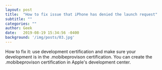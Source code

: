 ```yaml
---
layout: post
title:  "How to fix issue that iPhone has denied the launch request"
subtitle: ""
categories: ""
author: Geek
date:   2019-08-19 15:34:56 -0400
background: '/img/posts/03.jpg'
---
```

How to fix it:
use development certification and make sure your development is in the .mobibeprovison certification.
You can create the .mobibeprovison certification in Apple's development center.
